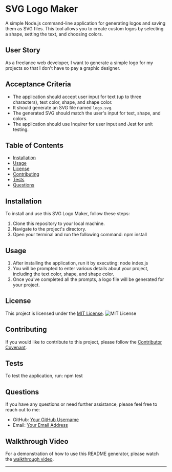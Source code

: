 # SVG Logo Maker

A simple Node.js command-line application for generating logos and saving them as SVG files. This tool allows you to create custom logos by selecting a shape, setting the text, and choosing colors.

## User Story

As a freelance web developer, I want to generate a simple logo for my projects so that I don't have to pay a graphic designer.

## Acceptance Criteria

- The application should accept user input for text (up to three characters), text color, shape, and shape color.
- It should generate an SVG file named `logo.svg`.
- The generated SVG should match the user's input for text, shape, and colors.
- The application should use Inquirer for user input and Jest for unit testing.


## Table of Contents
- [Installation](#installation)
- [Usage](#usage)
- [License](#license)
- [Contributing](#contributing)
- [Tests](#tests)
- [Questions](#questions)

## Installation
To install and use this SVG Logo Maker, follow these steps:
1. Clone this repository to your local machine.
2. Navigate to the project's directory.
3. Open your terminal and run the following command: npm install

## Usage
1. After installing the application, run it by executing: node index.js
2. You will be prompted to enter various details about your project, including the text color, shape, and shape color.
3. Once you've completed all the prompts, a logo file will be generated for your project.

## License
This project is licensed under the [MIT License](https://opensource.org/licenses/MIT).
![MIT License](https://img.shields.io/badge/License-MIT-blue.svg)

## Contributing
If you would like to contribute to this project, please follow the [Contributor Covenant](https://www.contributor-covenant.org/).

## Tests
To test the application, run: npm test

## Questions
If you have any questions or need further assistance, please feel free to reach out to me:

- GitHub: [Your GitHub Username](https://github.com/YourGitHubUsername)
- Email: [Your Email Address](mailto:youremail@example.com)

## Walkthrough Video
For a demonstration of how to use this README generator, please watch the [walkthrough video](https://drive.google.com/file/d/19Nlt81XNWTcidRmOxVqAn7DVjZUtoFyN/view).

---


